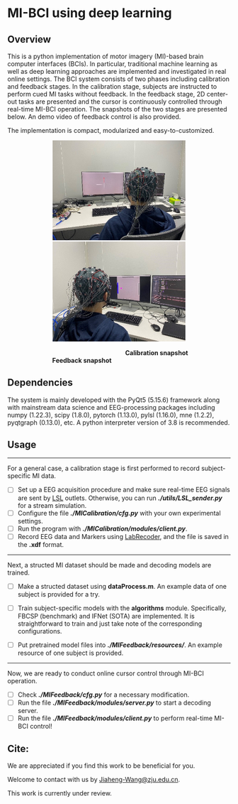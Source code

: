 # MI-BCI using deep learning

## Overview

This is a python implementation of motor imagery (MI)-based brain computer interfaces (BCIs). In particular, traditional machine learning as well as deep learning approaches are implemented and investigated in real online settings.  The BCI system consists of two phases including calibration and feedback stages. In the calibration stage, subjects are instructed to perform cued MI tasks without feedback. In the feedback stage,  2D center-out tasks are presented and the cursor is continuously controlled through real-time MI-BCI operation.  The snapshots of the two stages are presented below. An demo video of feedback control is also provided.

The implementation is compact, modularized and easy-to-customized.

<div align=center>
  <img src="calibration snapshot.jpg" alt="Calibration snapshot" width="300"/>
  <img src="feedback snapshot.jpg" alt="Feedback snapshot" width="300"/>
</div>

&emsp;&emsp;&emsp;&emsp;&emsp;&emsp;&emsp;&emsp;&emsp;&emsp;&emsp;&emsp;&emsp;&emsp;&emsp;&emsp;&emsp;&emsp;&emsp;**Calibration snapshot &emsp;&emsp;&emsp;&emsp;&emsp;&emsp;&emsp; Feedback snapshot**

## Dependencies

The system is mainly developed with the PyQt5 (5.15.6) framework along with mainstream data science and EEG-processing packages including numpy (1.22.3), scipy (1.8.0), pytorch (1.13.0), pylsl (1.16.0), mne (1.2.2), pyqtgraph (0.13.0), etc. A python interpreter version of 3.8 is recommended. 

## Usage

------

For a general case, a calibration stage is first performed to record subject-specific MI data.

- [ ] Set up a EEG acquisition procedure and make sure real-time EEG signals are sent by [LSL](https://github.com/labstreaminglayer) outlets. Otherwise, you can run ***./utils/LSL_sender.py*** for a stream simulation.
- [ ] Configure the file ***./MICalibration/cfg.py*** with your own experimental settings.
- [ ] Run the program with ***./MICalibration/modules/client.py***.
- [ ] Record EEG data and Markers using [LabRecoder](https://github.com/labstreaminglayer/App-LabRecorder), and the file is saved in the **.xdf** format.

------

Next,  a structed MI dataset should be made and decoding models are trained.

- [ ] Make a structed dataset using **dataProcess.m**. An example data of one subject is provided for a try.

- [ ] Train subject-specific models with the **algorithms** module. Specifically, FBCSP (benchmark) and IFNet (SOTA) are implemented. It is straightforward to train and just take note of the corresponding configurations.

- [ ] Put pretrained model files into ***./MIFeedback/resources/***. An example resource of one subject is provided.

------

Now, we are ready to conduct online cursor control through MI-BCI operation.

- [ ] Check ***./MIFeedback/cfg.py*** for a necessary modification.
- [ ] Run the file ***./MIFeedback/modules/server.py*** to start a decoding server.
- [ ] Run the file ***./MIFeedback/modules/client.py*** to perform real-time MI-BCI control!

## Cite:

We are appreciated if you find this work to be beneficial for you.

Welcome to contact with us by Jiaheng-Wang@zju.edu.cn.

This work is currently under review.
